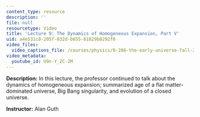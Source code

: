 ```yaml
---
content_type: resource
description: ''
file: null
resourcetype: Video
title: 'Lecture 9: The Dynamics of Homogeneous Expansion, Part V'
uid: a4e531c0-205f-032d-b655-61829b8292f0
video_files:
  video_captions_file: /courses/physics/8-286-the-early-universe-fall-2013/video-lectures/lecture-9-the-dynamics-of-homogeneous-expansion-part-v/U9n-Y_ZC-2M.vtt
video_metadata:
  youtube_id: U9n-Y_ZC-2M
---
```


**Description:** In this lecture, the professor continued to talk about the dynamics of homogeneous expansion; summarized age of a flat matter-dominated universe, Big Bang singularity, and evolution of a closed universe.

**Instructor:** Alan Guth